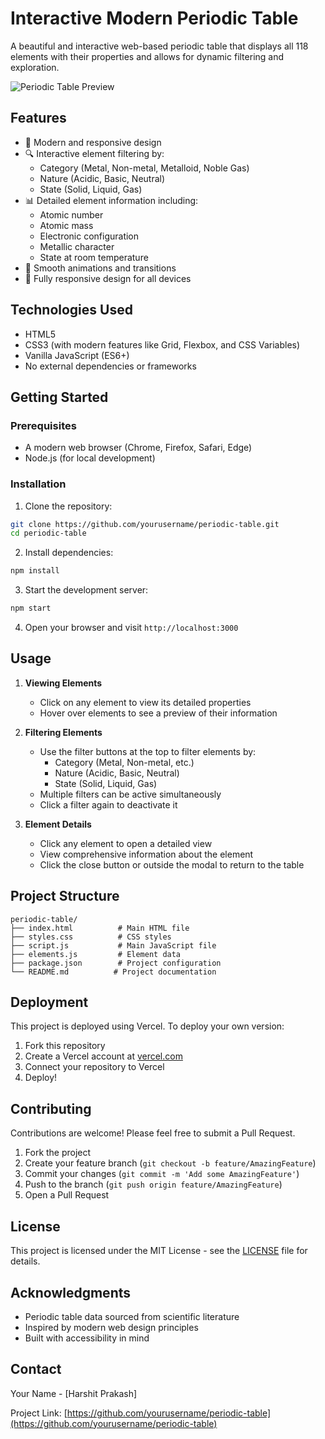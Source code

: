 # Interactive Modern Periodic Table

A beautiful and interactive web-based periodic table that displays all 118 elements with their properties and allows for dynamic filtering and exploration.

![Periodic Table Preview](preview.png)

## Features

- 🎨 Modern and responsive design
- 🔍 Interactive element filtering by:
  - Category (Metal, Non-metal, Metalloid, Noble Gas)
  - Nature (Acidic, Basic, Neutral)
  - State (Solid, Liquid, Gas)
- 📊 Detailed element information including:
  - Atomic number
  - Atomic mass
  - Electronic configuration
  - Metallic character
  - State at room temperature
- 💫 Smooth animations and transitions
- 📱 Fully responsive design for all devices

## Technologies Used

- HTML5
- CSS3 (with modern features like Grid, Flexbox, and CSS Variables)
- Vanilla JavaScript (ES6+)
- No external dependencies or frameworks

## Getting Started

### Prerequisites

- A modern web browser (Chrome, Firefox, Safari, Edge)
- Node.js (for local development)

### Installation

1. Clone the repository:
```bash
git clone https://github.com/yourusername/periodic-table.git
cd periodic-table
```

2. Install dependencies:
```bash
npm install
```

3. Start the development server:
```bash
npm start
```

4. Open your browser and visit `http://localhost:3000`

## Usage

1. **Viewing Elements**
   - Click on any element to view its detailed properties
   - Hover over elements to see a preview of their information

2. **Filtering Elements**
   - Use the filter buttons at the top to filter elements by:
     - Category (Metal, Non-metal, etc.)
     - Nature (Acidic, Basic, Neutral)
     - State (Solid, Liquid, Gas)
   - Multiple filters can be active simultaneously
   - Click a filter again to deactivate it

3. **Element Details**
   - Click any element to open a detailed view
   - View comprehensive information about the element
   - Click the close button or outside the modal to return to the table

## Project Structure

```
periodic-table/
├── index.html          # Main HTML file
├── styles.css          # CSS styles
├── script.js           # Main JavaScript file
├── elements.js         # Element data
├── package.json        # Project configuration
└── README.md          # Project documentation
```

## Deployment

This project is deployed using Vercel. To deploy your own version:

1. Fork this repository
2. Create a Vercel account at [vercel.com](https://vercel.com)
3. Connect your repository to Vercel
4. Deploy!

## Contributing

Contributions are welcome! Please feel free to submit a Pull Request.

1. Fork the project
2. Create your feature branch (`git checkout -b feature/AmazingFeature`)
3. Commit your changes (`git commit -m 'Add some AmazingFeature'`)
4. Push to the branch (`git push origin feature/AmazingFeature`)
5. Open a Pull Request

## License

This project is licensed under the MIT License - see the [LICENSE](LICENSE) file for details.

## Acknowledgments

- Periodic table data sourced from scientific literature
- Inspired by modern web design principles
- Built with accessibility in mind

## Contact

Your Name - [Harshit Prakash]

Project Link: [https://github.com/yourusername/periodic-table](https://github.com/yourusername/periodic-table) 